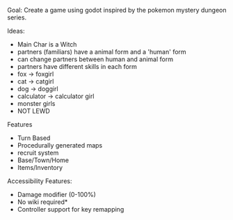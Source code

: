 Goal:
Create a game using godot inspired by the pokemon mystery dungeon series. 



Ideas:
- Main Char is a Witch
- partners (familiars) have a animal form and a 'human' form
- can change partners between human and animal form
- partners have different skills in each form
- fox -> foxgirl
- cat -> catgirl
- dog -> doggirl
- calculator -> calculator girl
- monster girls 
- NOT LEWD


Features
- Turn Based 
- Procedurally generated maps
- recruit system
- Base/Town/Home
- Items/Inventory

Accessibility Features:
- Damage modifier (0-100%)
- No wiki required*
- Controller support for key remapping 
